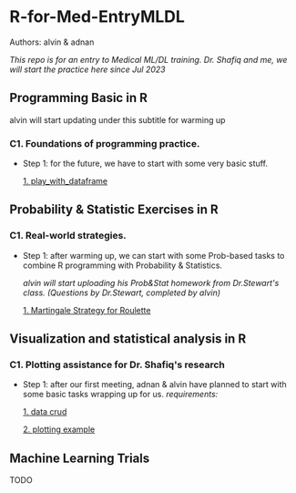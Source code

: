 # R-for-Med-EntryMLDL
Authors: alvin & adnan

_This repo is for an entry to Medical ML/DL training. Dr. Shafiq and me, we will start the practice here since Jul 2023_

## Programming Basic in R
alvin will start updating under this subtitle for warming up
### C1. Foundations of programming practice.
- Step 1: for the future, we have to start with some very basic stuff.

  [1. play_with_dataframe](/Programming_Basic_in_R/dataframe_task_w1.Rmd)



## Probability & Statistic Exercises in R
### C1. Real-world strategies.
- Step 1: after warming up, we can start with some Prob-based tasks to combine R programming with Probability & Statistics.

  _alvin will start uploading his Prob&Stat homework from Dr.Stewart's class. (Questions by Dr.Stewart, completed by alvin)_

  [1. Martingale Strategy for Roulette](Probability_Statistic_Exercises_in_R/Martingale_Strategy_for_Roulette/Roulette_simulation.Rmd)

## Visualization and statistical analysis in R
### C1. Plotting assistance for Dr. Shafiq's research
- Step 1: after our first meeting, adnan & alvin have planned to start with some basic tasks wrapping up for us.
  _requirements:_

  [1. data crud](Visualization_Statistical_Analysis_in_R/data_crud.Rmd)
  
  [2. plotting example](Visualization_Statistical_Analysis_in_R/plotting.Rmd)

## Machine Learning Trials
TODO

